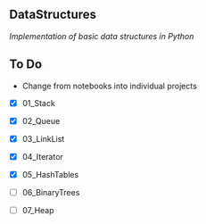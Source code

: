 ## DataStructures
_Implementation of basic data structures in Python_

## To Do
- Change from notebooks into individual projects
- [x] 01_Stack
- [x] 02_Queue
- [x] 03_LinkList
- [x] 04_Iterator
- [x] 05_HashTables
- [ ] 06_BinaryTrees
- [ ] 07_Heap


